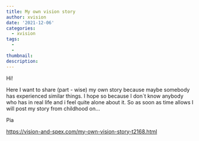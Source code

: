 ```yaml
---
title: My own vision story
author: xvision
date: '2021-12-06'
categories:
  - xvision
tags:
  - 
  - 
thumbnail: 
description: 
---
```


Hi!

Here I want to share (part - wise) my own story because maybe somebody has experienced similar things.
I hope so because I don´t know anybody who has in real life and i feel quite alone about it.
So as soon as time allows I will post my story from childhood on...

Pia

https://vision-and-spex.com/my-own-vision-story-t2168.html
